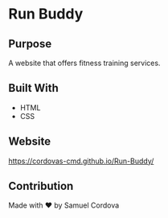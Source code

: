 # Run Buddy

## Purpose
A website that offers fitness training services.

## Built With
* HTML
* CSS

## Website
<https://cordovas-cmd.github.io/Run-Buddy/>

## Contribution
Made with ❤️ by Samuel Cordova
